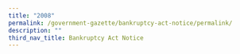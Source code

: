 ```yaml
---
title: "2008"
permalink: /government-gazette/bankruptcy-act-notice/permalink/
description: ""
third_nav_title: Bankruptcy Act Notice
---
```


